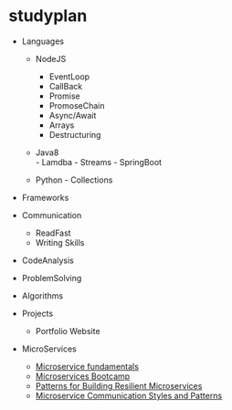 # studyplan

- Languages
  - NodeJS
    - EventLoop
    - CallBack
    - Promise
    - PromoseChain
    - Async/Await
    - Arrays
    - Destructuring

  - Java8<br/>
        - Lamdba
        - Streams
        - SpringBoot
 
  - Python
        - Collections
- Frameworks

- Communication
  - ReadFast
  - Writing Skills

- CodeAnalysis
- ProblemSolving
- Algorithms

- Projects
  - Portfolio Website

- MicroServices
  - [Microservice fundamentals](https://learning.oreilly.com/live-events/microservice-fundamentals/0636920054839/0642572009630/)
  - [Microservices Bootcamp](https://learning.oreilly.com/live-events/microservices-bootcamp/0642572005573/)
  - [Patterns for Building Resilient Microservices](https://learning.oreilly.com/live-events/patterns-for-building-resilient-microservices/0636920089763/0642572009618/)
  - [Microservice Communication Styles and Patterns](https://learning.oreilly.com/live-events/microservice-communication-styles-and-patterns/0790145061561/0642572009642/)





